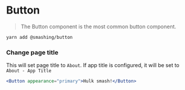 # Button

> The Button component is the most common button component.

```sh
yarn add @smashing/button
```

### Change page title

This will set page title to `About`. If app title is configured, it will be set to `About - App Title`

```jsx
<Button appearance="primary">Hulk smash!</Button>
```


